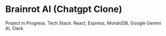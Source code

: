 # Brainrot AI (Chatgpt Clone)

Project in Progress. Tech Stack: React, Express, MondoDB, Google Gemini AI, Clerk